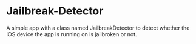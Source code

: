 Jailbreak-Detector
==================

A simple app with a class named JailbreakDetector to detect whether the IOS device the app is running on is jailbroken or not.
